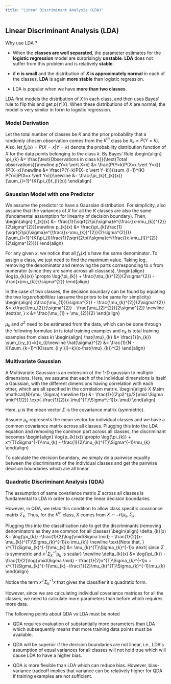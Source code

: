 ```yaml
---
title: "Linear Discriminant Analysis (LDA)"
---
```


## Linear Discriminant Analysis (LDA)

Why use LDA ?

-   When the **classes are well separated**, the parameter estimates for the **logistic regression** model are surprisingly **unstable**. **LDA** does not suffer from this problem and is relatively **stable**.

-   if **$n$ is small** and the distribution of **$X$ is approximately normal** in each of the classes, **LDA** is again **more stable** than logistic regression.

-   LDA is popular when we have **more than two classes**.

LDA first models the distribution of $X$ in each class, and then uses Bayes' rule to flip this and get $p(Y \vert X)$. When these distributions of $X$ are normal, the model is very similar in form to logistic regression.

### Model Derivation

Let the total number of classes be $K$ and the prior probability that a randomly chosen observation comes from the $k^{th}$ class be $\pi_{k} = P(Y=k)$. Also, let $f_{k}(x) = P(X=x \vert Y=k)$ denote the probability distribution function of $X$ for the data points belonging to the class $k$. By Bayes' Rule
\begin{align}
        \pi_{k} &= \frac{\text{Observations in class k}}{\text{Total observations}}\newline
        p(Y=k \vert X=x) &= \frac{P(Y=k)P(X=x \vert Y=k)}{P(X=x)}\newline
                &= \frac{P(Y=k)P(X=x \vert Y=k)}{\sum_{l=1}^{K} P(Y=l)P(X=x \vert Y=l)}\newline
                &=  \frac{\pi_{k}f_{k}(x)}{\sum_{l=1}^{K}\pi_{l}f_{l}(x)}
    \end{align}

### Gaussian Model with one Predictor

We assume the predictor to have a Gaussian distribution. For simplicity, also assume that the variances of $X$ for all the $K$ classes are also the same (fundamental assumption for linearity of decision boundary). Then,
\begin{align}
        f_{k}(x) &= \frac{1}{\sqrt{2\pi}\sigma}e^{\frac{(x-\mu_{k})^{2}}{2\sigma^{2}}}\newline
        p_{k}(x) &= \frac{\pi_{k}\frac{1}{\sqrt{2\pi}\sigma}e^{\frac{(x-\mu_{k})^{2}}{2\sigma^{2}}}}{\sum_{l=1}^{K}\pi_{l}\frac{1}{\sqrt{2\pi}\sigma}e^{\frac{(x-\mu_{l})^{2}}{2\sigma^{2}}}}
    \end{align}

For any given $x$, we notice that all $f_{k}(x)$'s have the same denominator. To assign a class, we just need to find the maximum value. Taking $\log$, removing the denominator and removing the parts corresponding to $x$ from numerator (since they are same across all classses),
\begin{align}
        \log{p_{k}(x)} \propto \log{\pi_{k}} + \frac{\mu_{k}^{2}}{2\sigma^{2}} - \frac{x\mu_{k}}{\sigma^{2}}
    \end{align}

In the case of two classes, the decision boundary can be found by equating the two $\log probabilities$ (assume the priors to be same for simplicity)
\begin{align}
        x\frac{\mu_{1}}{\sigma^{2}} - \frac{\mu_{k}^{2}}{2\sigma^{2}} &= x\frac{\mu_{2}}{\sigma^{2}} - \frac{\mu_{2}^{2}}{2\sigma^{2}} \newline
        \text{or, } x &= \frac{\mu_{1} + \mu_{2}}{2}
    \end{align}

$\mu_{k}$ and $\sigma^{2}$ need to be estimated from the data, which can be done through the following formulae ($n$ is total training examples and $n_{k}$ is total training examples from class $k$)
\begin{align}
        \hat{\mu}\_{k} &= \frac{1}{n_{k}} \sum_{i:y_{i}=k}x_{i}\newline
        \hat{\sigma}^{2} &= \frac{1}{N - K}\sum_{k=1}^{K}\sum_{i:y_{i}=k}(x-\hat{\mu}\_{k})^{2}
    \end{align}

### Multivariate Gaussian

A Multivariate Gaussian is an extension of the 1-D gaussian to multiple dimensions. Here, we assume that each of the individual dimensions is itself a Gaussian, with the different dimensions having correlation with each other, which are all specified in the correlation matrix.
\begin{align}
        X &\sim \mathcal{N}(\mu, \Sigma) \newline
        f(x) &= \frac{1}{(2\pi)^{p/2}\mid \Sigma \mid^{1/2}} \exp(-\frac{1}{2}(x-\mu)^{T}\Sigma^{-1}(x-\mu))
    \end{align}

Here, $\mu$ is the mean vector $\Sigma$ is the covariance matrix (symmetric).

Assume $\mu_{k}$ represents the mean vector for individual classes and we have a common covariance matrix across all classes. Plugging this into the LDA equation and removing the common part across all classes, the discriminant becomes
\begin{align}
        \log{p_{k}(x)} \propto \log{\pi_{k}} + x^{T}\Sigma^{-1}\mu_{k} - \frac{1}{2}\mu_{k}^{T}\Sigma^{-1}\mu_{k}
    \end{align}

To calculate the decision boundary, we simply do a pairwise equality between the discriminants of the individual classes and get the pairwise decision boundaries which are all linear.

### Quadratic Discriminant Analysis (QDA)

The assumption of same covariance matrix $\Sigma$ across all classes is fundamental to LDA in order to create the linear decision boundaries.

However, in QDA, we relax this condition to allow class specific covariance matrix $\Sigma_{k}$. Thus, for the $k^{th}$ class, $X$ comes from $X \sim \mathcal{N}(\mu_{k}, \Sigma_{k}$.

Plugging this into the classification rule to get the discriminants (removing denominators as they are common for all classes)
\begin{align}
        \delta_{k}(x) &= \log{\pi_{k}} -\frac{1}{2}\log{\mid\Sigma \mid} - \frac{1}{2}(x-\mu_{k})^{T}\Sigma_{k}^{-1}(x-\mu_{k}) \newline
        \text{Note that, } x^{T}\Sigma_{k}^{-1}\mu_{k} &= \mu_{k}^{T}\Sigma_{k}^{-1}x \text{  since $\Sigma$ is symmetric and $x^{T}\Sigma_{k}^{-1}\mu_{k}$ is scalar} \newline
        \delta_{k}(x) &= \log{\pi_{k}} -\frac{1}{2}\log{\mid\Sigma \mid} - \frac{1}{2}x^{T}\Sigma_{k}^{-1}x + x^{T}\Sigma_{k}^{-1}\mu_{k} -\frac{1}{2}\mu_{k}^{T}\Sigma_{k}^{-1}\mu_{k}
    \end{align}

Notice the term $x^{T}\Sigma_{k}^{-1}x$ that gives the classifier it's quadratic form.

However, since we are calculating individual covariance matrices for all the classes, we need to calculate more parameters than before which requires more data.

The following points about QDA vs LDA must be noted

-   QDA requires evaluation of substantially more parameters than LDA which subsequently means that more training data points must be available.

-   QDA will be superior if the decision boundaries are not linear, i.e., LDA's assumption of equal variances for all classes will not hold true which will cause LDA to have a higher bias.

-   QDA is more flexible than LDA which can reduce bias. However, bias-variance tradeoff implies that variance can be relatively higher for QDA if training examples are not sufficient.
